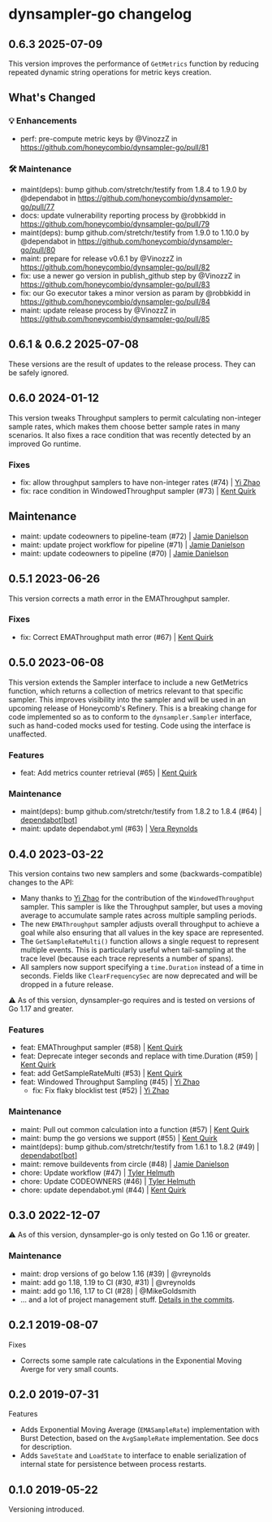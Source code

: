 # dynsampler-go changelog

## 0.6.3 2025-07-09

This version improves the performance of `GetMetrics` function by reducing repeated dynamic string operations for metric keys creation.

## What's Changed

### 💡 Enhancements

- perf: pre-compute metric keys by @VinozzZ in https://github.com/honeycombio/dynsampler-go/pull/81

### 🛠 Maintenance

- maint(deps): bump github.com/stretchr/testify from 1.8.4 to 1.9.0 by @dependabot in https://github.com/honeycombio/dynsampler-go/pull/77
- docs: update vulnerability reporting process by @robbkidd in https://github.com/honeycombio/dynsampler-go/pull/79
- maint(deps): bump github.com/stretchr/testify from 1.9.0 to 1.10.0 by @dependabot in https://github.com/honeycombio/dynsampler-go/pull/80
- maint: prepare for release v0.6.1 by @VinozzZ in https://github.com/honeycombio/dynsampler-go/pull/82
- fix: use a newer go version in publish_github step by @VinozzZ in https://github.com/honeycombio/dynsampler-go/pull/83
- fix: our Go executor takes a minor version as param by @robbkidd in https://github.com/honeycombio/dynsampler-go/pull/84
- maint: update release process by @VinozzZ in https://github.com/honeycombio/dynsampler-go/pull/85

## 0.6.1 & 0.6.2 2025-07-08

These versions are the result of updates to the release process. They can be safely ignored.

## 0.6.0 2024-01-12

This version tweaks Throughput samplers to permit calculating non-integer sample rates, which makes them choose better sample rates in many scenarios. It also fixes a race condition that was recently detected by an improved Go runtime.

### Fixes

- fix: allow throughput samplers to have non-integer rates (#74) | [Yi Zhao](https://github.com/yizzlez)
- fix: race condition in WindowedThroughput sampler (#73) | [Kent Quirk](https://github.com/KentQuirk)

## Maintenance

- maint: update codeowners to pipeline-team (#72) | [Jamie Danielson](https://github.com/JamieDanielson)
- maint: update project workflow for pipeline (#71) | [Jamie Danielson](https://github.com/JamieDanielson)
- maint: update codeowners to pipeline (#70) | [Jamie Danielson](https://github.com/JamieDanielson)


## 0.5.1 2023-06-26

This version corrects a math error in the EMAThroughput sampler.

### Fixes

- fix: Correct EMAThroughput math error (#67) | [Kent Quirk](https://github.com/kentquirk)

## 0.5.0 2023-06-08

This version extends the Sampler interface to include a new GetMetrics function,
which returns a collection of metrics relevant to that specific sampler. This
improves visibility into the sampler and will be used in an upcoming release of
Honeycomb's Refinery. This is a breaking change for code implemented so as to
conform to the `dynsampler.Sampler` interface, such as hand-coded mocks used for
testing. Code using the interface is unaffected.

### Features
- feat: Add metrics counter retrieval (#65) | [Kent Quirk](https://github.com/kentquirk)

### Maintenance
- maint(deps): bump github.com/stretchr/testify from 1.8.2 to 1.8.4 (#64) | [dependabot[bot]](https://github.com/dependabot[bot])
- maint: update dependabot.yml (#63) | [Vera Reynolds](https://github.com/vreynolds)

## 0.4.0 2023-03-22

This version contains two new samplers and some (backwards-compatible) changes to the API:
- Many thanks to [Yi Zhao](https://github.com/yizzlez) for the contribution of the `WindowedThroughput` sampler. This sampler is like the Throughput sampler, but uses a moving average to accumulate sample rates across multiple sampling periods.
- The new `EMAThroughput` sampler adjusts overall throughput to achieve a goal while also ensuring that all values in the key space are represented.
- The `GetSampleRateMulti()` function allows a single request to represent multiple events. This is particularly useful when tail-sampling at the trace level (because each trace represents a number of spans).
- All samplers now support specifying a `time.Duration` instead of a time in seconds. Fields like `ClearFrequencySec` are now deprecated and will be dropped in a future release.

⚠️ As of this version, dynsampler-go requires and is tested on versions of Go 1.17 and greater.

### Features

- feat: EMAThroughput sampler (#58) | [Kent Quirk](https://github.com/kentquirk)
- feat: Deprecate integer seconds and replace with time.Duration (#59) | [Kent Quirk](https://github.com/kentquirk)
- feat: add GetSampleRateMulti (#53) | [Kent Quirk](https://github.com/kentquirk)
- feat: Windowed Throughput Sampling (#45) | [Yi Zhao](https://github.com/yizzlez)
  - fix: Fix flaky blocklist test (#52) | [Yi Zhao](https://github.com/yizzlez)

### Maintenance

- maint: Pull out common calculation into a function (#57) | [Kent Quirk](https://github.com/kentquirk)
- maint: bump the go versions we support (#55) | [Kent Quirk](https://github.com/kentquirk)
- maint(deps): bump github.com/stretchr/testify from 1.6.1 to 1.8.2 (#49) | [dependabot[bot]](https://github.com/dependabot[bot])
- maint: remove buildevents from circle (#48) | [Jamie Danielson](https://github.com/JamieDanielson)
- chore: Update workflow (#47) | [Tyler Helmuth](https://github.com/TylerHelmuth)
- chore: Update CODEOWNERS (#46) | [Tyler Helmuth](https://github.com/TylerHelmuth)
- chore: update dependabot.yml (#44) | [Kent Quirk](https://github.com/kentquirk)

## 0.3.0 2022-12-07

⚠️ As of this version, dynsampler-go is only tested on Go 1.16 or greater.

### Maintenance

- maint: drop versions of go below 1.16 (#39) | @vreynolds
- maint: add go 1.18, 1.19 to CI (#30, #31) | @vreynolds
- maint: add go 1.16, 1.17 to CI (#28) | @MikeGoldsmith
- ... and a lot of project management stuff.
  [Details in the commits](https://github.com/honeycombio/dynsampler-go/compare/v0.2.1...0356ba0).

## 0.2.1 2019-08-07

Fixes

- Corrects some sample rate calculations in the Exponential Moving Averge for very small counts.

## 0.2.0 2019-07-31

Features

- Adds Exponential Moving Average (`EMASampleRate`) implementation with Burst Detection, based on the `AvgSampleRate` implementation. See docs for description.
- Adds `SaveState` and `LoadState` to interface to enable serialization of internal state for persistence between process restarts.

## 0.1.0 2019-05-22

Versioning introduced.
